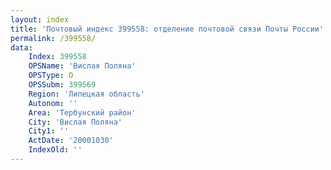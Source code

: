 ```yaml
---
layout: index
title: 'Почтовый индекс 399558: отделение почтовой связи Почты России'
permalink: /399558/
data:
    Index: 399558
    OPSName: 'Вислая Поляна'
    OPSType: О
    OPSSubm: 399569
    Region: 'Липецкая область'
    Autonom: ''
    Area: 'Тербунский район'
    City: 'Вислая Поляна'
    City1: ''
    ActDate: '20001030'
    IndexOld: ''
---
```

